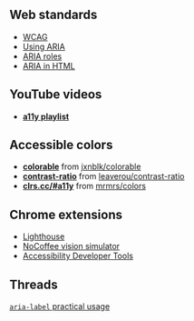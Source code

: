 ## Web standards
- [WCAG](https://www.w3.org/TR/WCAG/)
- [Using ARIA](https://w3c.github.io/using-aria/)
- [ARIA roles](https://www.w3.org/TR/wai-aria/roles#roles_categorization_header)
- [ARIA in HTML](https://www.w3.org/TR/html-aria/)

## YouTube videos

- [<b>a11y playlist</b>](https://www.youtube.com/playlist?list=PLroOO1r7qGeTGGBR38P5kaFsI2pJ1OK-X)

## Accessible colors

- <b>[colorable](http://jxnblk.com/colorable/demos/text/])</b> from [jxnblk/colorable](https://github.com/jxnblk/colorable)
- <b>[contrast-ratio](http://leaverou.github.io/contrast-ratio/)</b> from [leaverou/contrast-ratio](https://github.com/leaverou/contrast-ratio)
- <b>[clrs.cc/#a11y](http://clrs.cc/#a11y)</b> from [mrmrs/colors](https://github.com/mrmrs/colors)

## Chrome extensions

- [Lighthouse](https://developers.google.com/web/tools/lighthouse/)
- [NoCoffee vision simulator](https://chrome.google.com/webstore/detail/nocoffee/jjeeggmbnhckmgdhmgdckeigabjfbddl)
- [Accessibility Developer Tools](https://chrome.google.com/webstore/detail/accessibility-developer-t/fpkknkljclfencbdbgkenhalefipecmb)

## Threads
[`aria-label` practical usage](https://twitter.com/stevefaulkner/status/850708007025614848)
